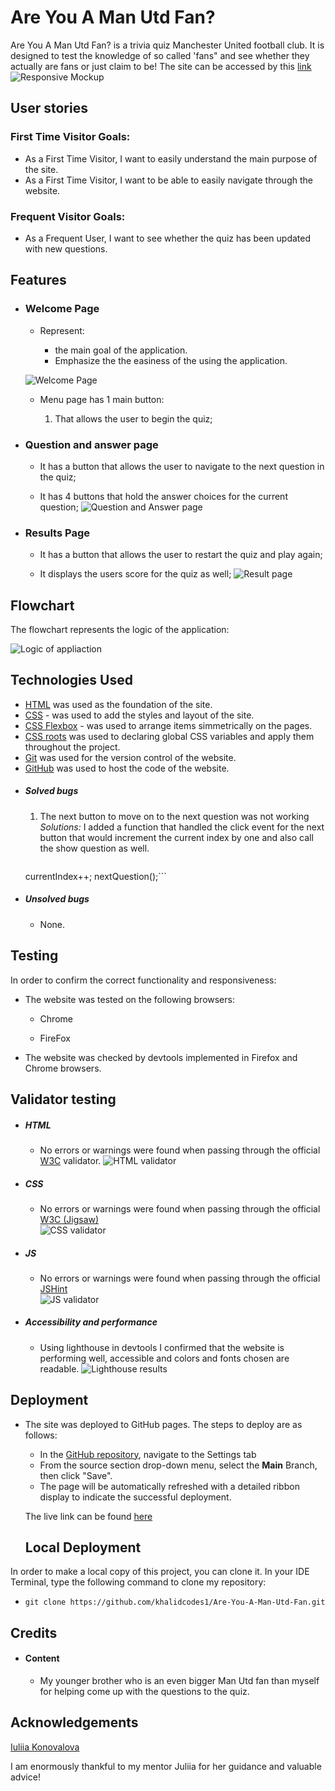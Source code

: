 # Are You A Man Utd Fan?

Are You A Man Utd Fan? is a trivia quiz Manchester United football club. It is designed to test the knowledge of so called 'fans" and see whether they actually are fans or just claim to be!
The site can be accessed by this [link](https://khalidcodes1.github.io/Are-You-A-Man-Utd-Fan/)
![Responsive Mockup](documentation/responsive_mockup.png)


## User stories
### First Time Visitor Goals:
* As a First Time Visitor, I want to easily understand the main purpose of the site.
* As a First Time Visitor, I want to be able to easily navigate through the website.
### Frequent Visitor Goals:
* As a Frequent User, I want to see whether the quiz has been updated with new questions.
## Features

+ ### Welcome Page

    - Represent: 

        * the main goal of the application.
        * Emphasize the the easiness of the using the application.

    ![Welcome Page](documentation/welcome_page.png)

    - Menu page has 1 main button:

        1. That allows the user to begin the quiz;

        
+ ### Question and answer page
    - It has a button that allows the user to navigate to the next question in the quiz;

    - It has 4 buttons that hold the answer choices for the current question;
    ![Question and Answer page](documentation/q&a_page.png)

+ ### Results Page
    - It has a button that allows the user to restart the quiz and play again;

    - It displays the users score for the quiz as well;
     ![Result page](documentation/results_page.png)


## Flowchart

The flowchart represents the logic of the application:

  ![Logic of appliaction](documentation/workflow.png)


## Technologies Used

- [HTML](https://developer.mozilla.org/en-US/docs/Web/HTML) was used as the foundation of the site.
- [CSS](https://developer.mozilla.org/en-US/docs/Web/css) - was used to add the styles and layout of the site.
- [CSS Flexbox](https://developer.mozilla.org/en-US/docs/Learn/CSS/CSS_layout/Flexbox) - was used to arrange items simmetrically on the pages.
- [CSS roots](https://developer.mozilla.org/en-US/docs/Web/CSS/:root) was used to declaring global CSS variables and apply them throughout the project. 
- [Git](https://git-scm.com/) was used for the version control of the website.
- [GitHub](https://github.com/) was used to host the code of the website.

+ ##### Solved bugs
    1. The next button to move on to the next question was not working
        *Solutions:* I added a function that handled the click event for the next button that would increment the current index by one and also call the show question as well.
        ```nextButton.addEventListener('click', () => {
    currentIndex++;
    nextQuestion();```
+ ##### Unsolved bugs
    - None.


## Testing

In order to confirm the correct functionality and responsiveness:

+ The website was tested on the following browsers:

    - Chrome

    - FireFox


+ The website was checked by devtools implemented in Firefox and Chrome browsers.

## Validator testing
+ ##### HTML
    - No errors or warnings were found when passing through the official [W3C](https://validator.w3.org/) validator.
    ![HTML validator](documentation/w3_validator.png)

+ ##### CSS
    - No errors or warnings were found when passing through the official [W3C (Jigsaw)](https://jigsaw.w3.org/css-validator/#validate_by_uri)    
    ![CSS validator](documentation/w3_validator_css.png)

+ ##### JS
    - No errors or warnings were found when passing through the official [JSHint](https://jshint.com/)  
      ![JS validator](jshint_validator.png)

+ ##### Accessibility and performance 
    - Using lighthouse in devtools I confirmed that the website is performing well, accessible and colors and fonts chosen are readable.
    ![Lighthouse results](lighthouse.png)   

## Deployment

- The site was deployed to GitHub pages. The steps to deploy are as follows: 
  - In the [GitHub repository](https://github.com/iuliiakonovalova.github.io/flash_cards/), navigate to the Settings tab 
  - From the source section drop-down menu, select the **Main** Branch, then click "Save".
  - The page will be automatically refreshed with a detailed ribbon display to indicate the successful deployment.

  The live link can be found [here](https://khalidcodes1.github.io/Are-You-A-Man-Utd-Fan/)

    ## Local Deployment

In order to make a local copy of this project, you can clone it.
In your IDE Terminal, type the following command to clone my repository:

- `git clone https://github.com/khalidcodes1/Are-You-A-Man-Utd-Fan.git`     


## Credits

+ #### Content

  - My younger brother who is an even bigger Man Utd fan than myself for helping come up with the questions to the quiz.


## Acknowledgements

[Iuliia Konovalova](https://github.com/IuliiaKonovalova)

I am enormously thankful to my mentor Juliia for her guidance and valuable advice!  
